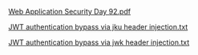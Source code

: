 [Web Application Security Day 92.pdf](https://github.com/fengsujie/Web-Application-Security-Day-92/files/10103409/Web.Application.Security.Day.92.pdf)




[JWT authentication bypass via jku header injection.txt](https://github.com/fengsujie/Web-Application-Security-Day-92/files/10103413/JWT.authentication.bypass.via.jku.header.injection.txt)





[JWT authentication bypass via jwk header injection.txt](https://github.com/fengsujie/Web-Application-Security-Day-92/files/10103414/JWT.authentication.bypass.via.jwk.header.injection.txt)
